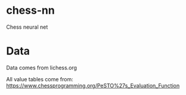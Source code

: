 # chess-nn
Chess neural net

# Data
Data comes from lichess.org

All value tables come from: https://www.chessprogramming.org/PeSTO%27s_Evaluation_Function
